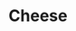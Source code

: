 ---
layout: item
title: Cheese
item-id: 1985
datatable: true
id: 1985
name: "Cheese"
members: false
lowalch: 1
highalch: 2
examine: "It's got holes in it."
monsters:
  - id: 291
    name: "Chaos dwarf"
    members: false
    combat_level: 48
    wiki_url: "https://oldschool.runescape.wiki/w/Chaos_dwarf"
    drops:
      - quantity: "1"
        rarity: 0.0078125
        drop_requirements: null
  - id: 5127
    name: "Mouse"
    members: true
    combat_level: 95
    wiki_url: "https://oldschool.runescape.wiki/w/Mouse#Light"
    drops:
      - quantity: "1"
        rarity: 0.125
        drop_requirements: null
---